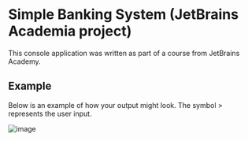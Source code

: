 # Simple Banking System (JetBrains Academia project)

This console application was written as part of a course from JetBrains Academy.

## Example
Below is an example of how your output might look. The symbol > represents the user input.

![image](https://user-images.githubusercontent.com/64638885/118522672-9d4e3080-b73c-11eb-8754-5b58c4adc9f1.png)


